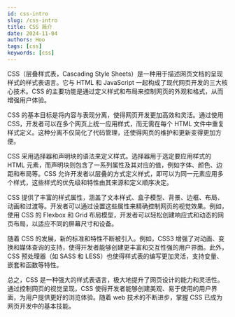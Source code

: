 ```yaml
---
id: css-intro
slug: /css-intro
title: CSS 简介
date: 2024-11-04
authors: Hoo
tags: [css]
keywords: [css]
---
```


CSS（层叠样式表，Cascading Style Sheets）是一种用于描述网页文档的呈现样式的样式表语言。它与 HTML 和 JavaScript 一起构成了现代网页开发的三大核心技术。CSS 的主要功能是通过定义样式和布局来控制网页的外观和格式，从而增强用户体验。

CSS 的基本目标是将内容与表现分离，使得网页开发更加高效和灵活。通过使用 CSS，开发者可以在多个网页上统一应用样式，而无需在每个 HTML 文件中重复样式定义。这种分离不仅简化了代码管理，还使得网页的维护和更新变得更加方便。

CSS 采用选择器和声明块的语法来定义样式。选择器用于选定要应用样式的 HTML 元素，而声明块则包含了一系列属性及其对应的值，例如字体、颜色、边距和布局等。CSS 允许开发者以层叠的方式定义样式，即可以为同一元素应用多个样式，这些样式的优先级和特性由其来源和定义顺序决定。

CSS 提供了丰富的样式属性，涵盖了文本样式、盒子模型、背景、边框、布局、动画和过渡等。开发者可以通过设置这些属性来精确控制网页的视觉效果。例如，使用 CSS 的 Flexbox 和 Grid 布局模型，开发者可以轻松创建响应式和动态的网页布局，以适应不同的屏幕尺寸和设备。

随着 CSS 的发展，新的标准和特性不断被引入。例如，CSS3 增强了对动画、变换和媒体查询的支持，使得开发者能够创建更丰富和交互性强的用户界面。此外，CSS 预处理器（如 SASS 和 LESS）也使得样式表的编写更加灵活，支持变量、嵌套和函数等特性。

总之，CSS 是一种强大的样式表语言，极大地提升了网页设计的能力和灵活性。通过控制网页的视觉呈现，CSS 使得开发者能够创建美观、易于使用的用户界面，为用户提供更好的浏览体验。随着 web 技术的不断进步，掌握 CSS 已成为网页开发中的基本技能。